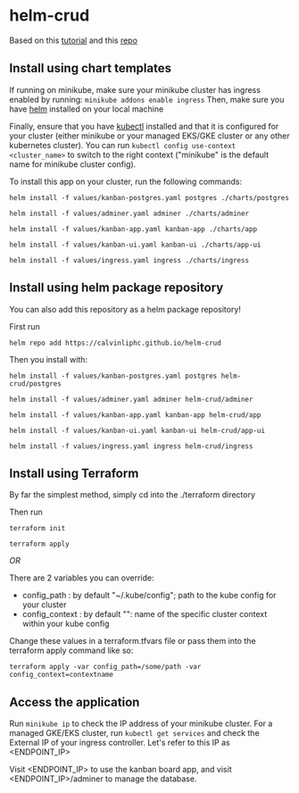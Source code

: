 # helm-crud

Based on this [tutorial](https://wkrzywiec.medium.com/how-to-deploy-application-on-kubernetes-with-helm-39f545ad33b8) and this [repo](https://github.com/wkrzywiec/k8s-helm-helmfile/tree/master/helm)


## Install using chart templates

If running on minikube, make sure your minikube cluster has ingress enabled by running:
`minikube addons enable ingress` Then, make sure you have [helm](https://helm.sh/docs/intro/install/) installed on your local machine 

Finally, ensure that you have [kubectl](https://kubernetes.io/docs/tasks/tools/) installed and that it is configured for your cluster (either minikube or your managed EKS/GKE cluster or any other kubernetes cluster). You can run `kubectl config use-context <cluster_name>` to switch to the right context ("minikube" is the default name for minikube cluster config).

To install this app on your cluster, run the following commands:

`helm install -f values/kanban-postgres.yaml postgres ./charts/postgres`

`helm install -f values/adminer.yaml adminer ./charts/adminer`

`helm install -f values/kanban-app.yaml kanban-app ./charts/app`

`helm install -f values/kanban-ui.yaml kanban-ui ./charts/app-ui`

`helm install -f values/ingress.yaml ingress ./charts/ingress`

## Install using helm package repository

You can also add this repository as a helm package repository!

First run

`helm repo add https://calvinliphc.github.io/helm-crud`

Then you install with:

`helm install -f values/kanban-postgres.yaml postgres helm-crud/postgres`

`helm install -f values/adminer.yaml adminer helm-crud/adminer`

`helm install -f values/kanban-app.yaml kanban-app helm-crud/app`

`helm install -f values/kanban-ui.yaml kanban-ui helm-crud/app-ui`

`helm install -f values/ingress.yaml ingress helm-crud/ingress`

## Install using Terraform

By far the simplest method, simply cd into the ./terraform directory

Then run

`terraform init`

`terraform apply`

*OR*

There are 2 variables you can override:

* config_path : by default "~/.kube/config"; path to the kube config for your cluster
* config_context : by default "": name of the specific cluster context within your kube config

Change these values in a terraform.tfvars file or pass them into the terraform apply command like so:

`terraform apply -var config_path=/some/path -var config_context=contextname`


## Access the application

Run `minikube ip` to check the IP address of your minikube cluster.
For a managed GKE/EKS cluster, run `kubectl get services` and check the External IP of your ingress controller.
Let's refer to this IP as <ENDPOINT_IP>

Visit <ENDPOINT_IP> to use the kanban board app, and visit <ENDPOINT_IP>/adminer to manage the database.

